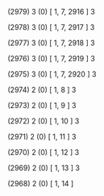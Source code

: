 (2979) 3 (0) [ 1, 7, 2916 ] 3 


(2978) 3 (0) [ 1, 7, 2917 ] 3 


(2977) 3 (0) [ 1, 7, 2918 ] 3 


(2976) 3 (0) [ 1, 7, 2919 ] 3 


(2975) 3 (0) [ 1, 7, 2920 ] 3 


(2974) 2 (0) [ 1, 8 ] 3 


(2973) 2 (0) [ 1, 9 ] 3 


(2972) 2 (0) [ 1, 10 ] 3 


(2971) 2 (0) [ 1, 11 ] 3 


(2970) 2 (0) [ 1, 12 ] 3 


(2969) 2 (0) [ 1, 13 ] 3 


(2968) 2 (0) [ 1, 14 ]  

